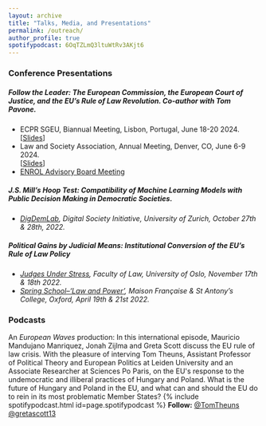 ```yaml
---
layout: archive
title: "Talks, Media, and Presentations"
permalink: /outreach/
author_profile: true
spotifypodcast: 6OqTZLmQ3ltuWtRv3AKjt6
---
```


### Conference Presentations 

##### Follow the Leader: The European Commission, the European Court of Justice, and the EU’s Rule of Law Revolution. Co-author with Tom Pavone. 
* ECPR SGEU, Biannual Meeting, Lisbon, Portugal, June 18-20 2024.<br>
 [[Slides](/assets/files/ecprsgeu2024_slides_follow.pdf)]
* Law and Society Association, Annual Meeting, Denver, CO, June 6-9 2024.<br>
 [[Slides](/assets/files/lsa2024_slides_follow.pdf)]
* [ENROL Advisory Board Meeting](https://www.sv.uio.no/arena/english/research/projects/enrol/index.html)

##### J.S. Mill’s Hoop Test: Compatibility of Machine Learning Models with Public Decision Making in Democratic Societies.
* [*DigDemLab*](https://digdemlab.io/event/wk2022.html)*, Digital Society Initiative, University of Zurich, October 27th & 28th, 2022.*

##### Political Gains by Judicial Means: Institutional Conversion of the EU’s Rule of Law Policy
* [*Judges Under Stress*](https://www.jus.uio.no/ifp/english/research/projects/jus/events/20221118.html)*, Faculty of Law, University of Oslo, November 17th & 18th 2022.*
* [*Spring School–‘Law and Power’*](https://europaeum.org/report-2022-spring-school/)*, Maison Française & St Antony’s College, Oxford, April 19th & 21st 2022.*


### Podcasts 
An *European Waves* production: In this international episode, Mauricio Mandujano Manriquez, Jonah Zijlma and Greta Scott discuss the EU rule of law crisis. With the pleasure of interving  Tom Theuns, Assistant Professor of Political Theory and European Politics at Leiden University and an Associate Researcher at Sciences Po Paris, on the EU's response to the undemocratic and illiberal practices of Hungary and Poland. What is the future of Hungary and Poland in the EU, and what can and should the EU do to rein in its most problematic Member States?
{% include spotifypodcast.html id=page.spotifypodcast %}
**Follow:** [@TomTheuns](https://twitter.com/TomTheuns) [@gretascott13](https://twitter.com/gretascott13)